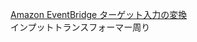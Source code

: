 [Amazon EventBridge ターゲット入力の変換](https://docs.aws.amazon.com/ja_jp/eventbridge/latest/userguide/eb-transform-target-input.html)  
インプットトランスフォーマー周り
